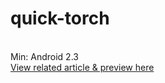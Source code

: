 # quick-torch

<br>
Min: Android 2.3
<br>
<a href="https://davidng94.wordpress.com/2016/06/11/quick-torch-a-simple-app-for-tutorial/">View related article & preview here</a>
